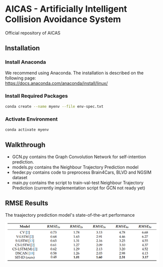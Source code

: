 # AICAS - Artificially Intelligent Collision Avoidance System 

Official repository of AICAS


## Installation
### Install Anaconda
We recommend using Anaconda.
The installation is described on the following page:\
https://docs.anaconda.com/anaconda/install/linux/

### Install Required Packages
```sh
conda create --name myenv --file env-spec.txt
```

### Activate Environment
```sh
conda activate myenv
```

## Walkthrough

- GCN.py contains the Graph Convolution Network for self-intention prediction.
- models.py contains the Neighbour Trajectory Prediction model
- feeder.py contains code to preprocess Brain4Cars, BLVD and NGSIM dataset
- main.py contains the script to train-val-test Neighbour Trajectory Prediction (currently implementation script for GCN not ready yet)

## RMSE Results

The traajectory prediction model's state-of-the-art performance


![](Assets/310173046_505640824768652_4065082333115673789_n.png)

